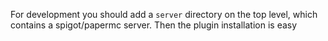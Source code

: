 For development you should add a `server` directory on the top level, which contains a spigot/papermc server.
Then the plugin installation is easy
